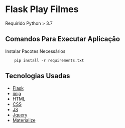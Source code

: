 # Flask Play Filmes
Requirido Python > 3.7
## Comandos Para Executar Aplicação
Instalar Pacotes Necessários
```
	pip install -r requirements.txt
```

## Tecnologias Usadas
- [Flask](https://flask.palletsprojects.com/en/2.0.x/)
- [jinja](https://jinja.palletsprojects.com/en/3.0.x/)
- [HTML](https://developer.mozilla.org/pt-BR/docs/Web/HTML)
- [CSS](https://developer.mozilla.org/pt-BR/docs/Web/CSS)
- [JS](https://developer.mozilla.org/pt-BR/docs/Web/JavaScript)
- [Jquery](https://jquery.com/)
- [Materialize](https://materializecss.com/)
